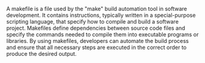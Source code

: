 A makefile is a file used by the "make" build automation tool in software development. It contains instructions, typically written in a special-purpose scripting language, that specify how to compile and build a software project. Makefiles define dependencies between source code files and specify the commands needed to compile them into executable programs or libraries. By using makefiles, developers can automate the build process and ensure that all necessary steps are executed in the correct order to produce the desired output.
